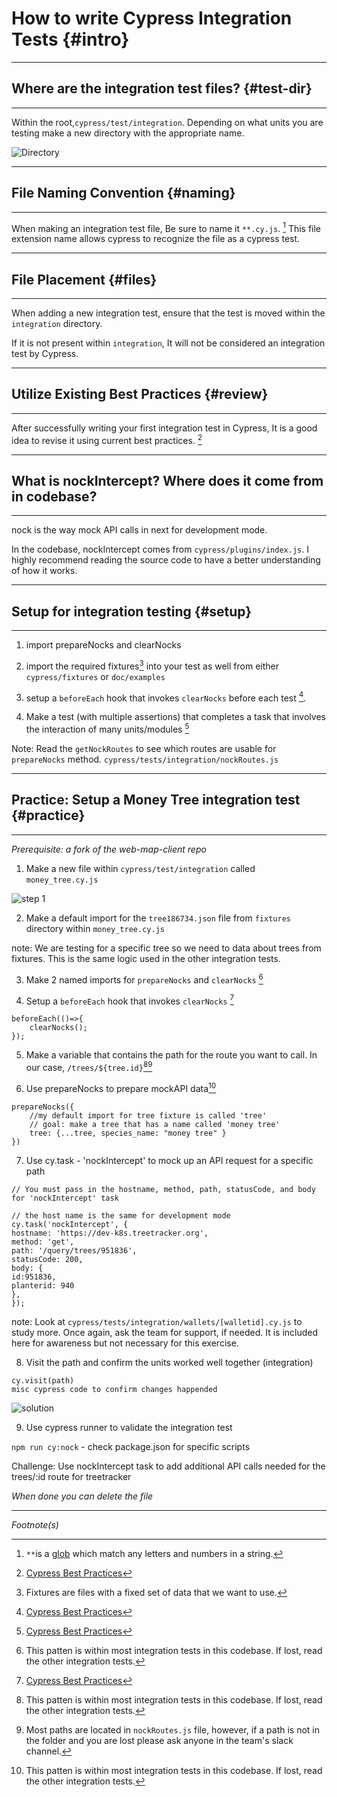 # How to write Cypress Integration Tests {#intro}

---

## Where are the integration test files? {#test-dir}

---

Within the root,`cypress/test/integration`. Depending on what units you are testing make a new directory with the appropriate name.

![Directory](../../../public/images/cypress0.png)

---

## File Naming Convention {#naming}

---

When making an integration test file, Be sure to name it `**.cy.js`. [^1] This file extension name allows cypress to recognize the file as a cypress test.

---

## File Placement {#files}

---

When adding a new integration test, ensure that the test is moved within the `integration` directory.

If it is not present within `integration`, It will not be considered an integration test by Cypress.

---

## Utilize Existing Best Practices {#review}

---

After successfully writing your first integration test in Cypress, It is a good idea to revise it using current best practices. [^2]

---

## What is nockIntercept? Where does it come from in codebase?

---

nock is the way mock API calls in next for development mode.

In the codebase, nockIntercept comes from `cypress/plugins/index.js`. I highly recommend reading the source code to have a better understanding of how it works.

---

## Setup for integration testing {#setup}

---

1. import prepareNocks and clearNocks

2. import the required fixtures[^3] into your test as well from either `cypress/fixtures` or `doc/examples`

3. setup a `beforeEach` hook that invokes `clearNocks` before each test [^2].

4. Make a test (with multiple assertions) that completes a task that involves the interaction of many units/modules [^2]

Note: Read the `getNockRoutes` to see which routes are usable for `prepareNocks` method.
`cypress/tests/integration/nockRoutes.js`

---

## Practice: Setup a Money Tree integration test {#practice}

---

_Prerequisite: a fork of the web-map-client repo_

1. Make a new file within `cypress/test/integration` called `money_tree.cy.js`

![step 1](../../../public/images/step1.png)

2. Make a default import for the `tree186734.json` file from `fixtures` directory within `money_tree.cy.js`

note: We are testing for a specific tree so we need to data about trees from fixtures. This is the same logic used in the other integration tests.

3. Make 2 named imports for `prepareNocks` and `clearNocks`
   [^4]

4. Setup a `beforeEach` hook that invokes `clearNocks` [^2]

```
beforeEach(()=>{
    clearNocks();
});
```

5. Make a variable that contains the path for the route you want to call. In our case, `/trees/${tree.id}`[^4][^5]

6. Use prepareNocks to prepare mockAPI data[^4]

```
prepareNocks({
    //my default import for tree fixture is called 'tree'
    // goal: make a tree that has a name called 'money tree'
    tree: {...tree, species_name: "money tree" }
})
```

7. Use cy.task - 'nockIntercept' to mock up an API request for a specific path

```
// You must pass in the hostname, method, path, statusCode, and body for 'nockIntercept' task

// the host name is the same for development mode
cy.task('nockIntercept', {
hostname: 'https://dev-k8s.treetracker.org',
method: 'get',
path: '/query/trees/951836',
statusCode: 200,
body: {
id:951836,
planterid: 940
},
});
```

note: Look at `cypress/tests/integration/wallets/[walletid].cy.js` to study more. Once again, ask the team for support, if needed. It is included here for awareness but not necessary for this exercise.

8. Visit the path and confirm the units worked well together (integration)

```
cy.visit(path)
misc cypress code to confirm changes happended
```

![solution](../../../public/images/cypressEnd.png)

9. Use cypress runner to validate the integration test

`npm run cy:nock` - check package.json for specific scripts

Challenge: Use nockIntercept task to add additional API calls needed for the trees/:id route for treetracker

_When done you can delete the file_

---

_Footnote(s)_

[^1]: `**`is a [glob](https://r.search.yahoo.com/_ylt=AwrJ.XfPFr9jE7YNpApXNyoA;_ylu=Y29sbwNiZjEEcG9zAzEEdnRpZAMEc2VjA3Nj/RV=2/RE=1673496400/RO=10/RU=https%3a%2f%2fen.wikipedia.org%2fwiki%2fGlob_%28programming%29/RK=2/RS=5mf25_7ZW3baIqm596Rp_g9BmBA-) which match any letters and numbers in a string.
[^2]: [Cypress Best Practices](https://docs.cypress.io/guides/references/best-practices)
[^3]: Fixtures are files with a fixed set of data that we want to use.
[^4]: This patten is within most integration tests in this codebase. If lost, read the other integration tests.
[^5]: Most paths are located in `nockRoutes.js` file, however, if a path is not in the folder and you are lost please ask anyone in the team's slack channel.
